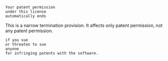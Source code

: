     Your patent permission
    under this license
    automatically ends

This is a narrow termination provision.
It affects only patent permission,
not any patent permission.

    if you sue
    or threaten to sue
    anyone
    for infringing patents with the software.
